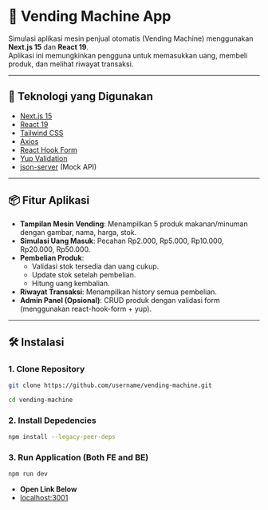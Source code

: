 # 🥤 Vending Machine App

Simulasi aplikasi mesin penjual otomatis (Vending Machine) menggunakan **Next.js 15** dan **React 19**.  
Aplikasi ini memungkinkan pengguna untuk memasukkan uang, membeli produk, dan melihat riwayat transaksi.

---

## 🚀 Teknologi yang Digunakan

- [Next.js 15](https://nextjs.org/)
- [React 19](https://react.dev/)
- [Tailwind CSS](https://tailwindcss.com/)
- [Axios](https://axios-http.com/)
- [React Hook Form](https://react-hook-form.com/)
- [Yup Validation](https://github.com/jquense/yup)
- [json-server](https://github.com/typicode/json-server) (Mock API)

---

## 📦 Fitur Aplikasi

- **Tampilan Mesin Vending**: Menampilkan 5 produk makanan/minuman dengan gambar, nama, harga, stok.
- **Simulasi Uang Masuk**: Pecahan Rp2.000, Rp5.000, Rp10.000, Rp20.000, Rp50.000.
- **Pembelian Produk**:
  - Validasi stok tersedia dan uang cukup.
  - Update stok setelah pembelian.
  - Hitung uang kembalian.
- **Riwayat Transaksi**: Menampilkan history semua pembelian.
- **Admin Panel (Opsional)**: CRUD produk dengan validasi form (menggunakan react-hook-form + yup).

---

## 🛠 Instalasi

### 1. Clone Repository

```bash
git clone https://github.com/username/vending-machine.git

cd vending-machine
```

### 2. Install Depedencies

```bash
npm install --legacy-peer-deps
```

### 3. Run Application (Both FE and BE)

```bash
npm run dev
```

- **Open Link Below**
- [localhost:3001](http://localhost:3001/)
